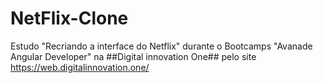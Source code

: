 # NetFlix-Clone
Estudo "Recriando a interface do Netflix" durante o Bootcamps "Avanade Angular Developer" na ##Digital innovation One## pelo site https://web.digitalinnovation.one/
